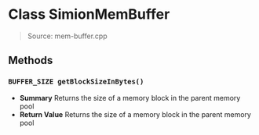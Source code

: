 # Class SimionMemBuffer
> Source: mem-buffer.cpp
## Methods
### ``BUFFER_SIZE getBlockSizeInBytes()``
* **Summary**
  Returns the size of a memory block in the parent memory pool
* **Return Value**
  Returns the size of a memory block in the parent memory pool
